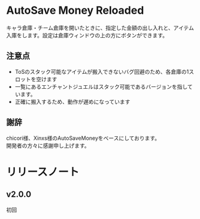 # AutoSave Money Reloaded
キャラ倉庫・チーム倉庫を開いたときに、指定した金額の出し入れと、アイテム入庫をします。設定は倉庫ウィンドウの上の方にボタンができます。

## 注意点
* ToSのスタック可能なアイテムが搬入できないバグ回避のため、各倉庫の1スロットを空けます
* 一覧にあるエンチャントジュエルはスタック可能であるバージョンを指しています。
* 正確に搬入するため、動作が遅めになっています
## 謝辞
chicori様、Xinxs様のAutoSaveMoneyをベースにしております。  
開発者の方々に感謝申し上げます。

# リリースノート

## v2.0.0
初回
